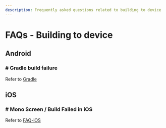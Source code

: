```yaml
---
description: Frequently asked questions related to building to device
---
```


# FAQs - Building to device

## Android

### # Gradle build failure

Refer to [Gradle](gradle.md)

## iOS

### # Mono Screen / Build Failed in iOS

Refer to [FAQ-iOS](faqs-ios.md)
